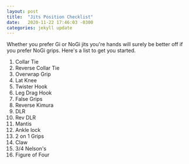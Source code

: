 ```yaml
---
layout: post
title:  "Jits Position Checklist"
date:   2020-11-22 17:46:03 -0300
categories: jekyll update
---
```


Whether you prefer Gi or NoGi jits you're hands will surely be better off if you prefer NoGi grips. Here's a list to get you started.

1. Collar Tie
2. Reverse Collar Tie
3. Overwrap Grip
4. Lat Knee
5. Twister Hook
6. Leg Drag Hook
7. False Grips
8. Reverse Kimura
9. DLR
10. Rev DLR
11. Mantis
12. Ankle lock
13. 2 on 1 Grips
14. Claw
15. 3/4 Nelson's
16. Figure of Four
